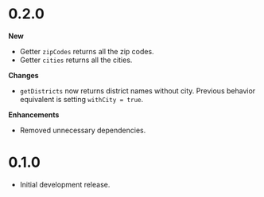 # 0.2.0

**New**

* Getter `zipCodes` returns all the zip codes.
* Getter `cities` returns all the cities.

**Changes**

- `getDistricts` now returns district names without city. Previous behavior equivalent is setting `withCity = true`.

**Enhancements**

* Removed unnecessary dependencies.

# 0.1.0

* Initial development release.